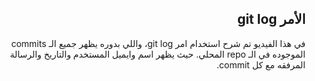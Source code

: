 ## <div dir=rtl> الأمر  git log
 </div>  


<div dir=rtl>
في هذا الفيديو تم شرح استخدام امر git log، واللي بدوره يظهر جميع الـ commits الموجوده في الـ repo المحلي. حيث يظهر اسم وايميل المستخدم والتاريخ والرسالة المرفقه مع كل commit. 
 </div>
 